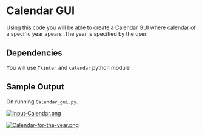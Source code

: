 # Calendar GUI

Using this code you will be able to create a Calendar GUI where calendar of a specific year apears .The year is specified by the user.

## Dependencies
You will use `Tkinter` and `calendar` python module .

## Sample Output 
On running `Calendar_gui.py`.

[![Input-Calendar.png](https://i.postimg.cc/XvWkzGgK/Input-Calendar.png)](https://postimg.cc/rDh4dp3z)


[![Calendar-for-the-year.png](https://i.postimg.cc/5yDwq60C/Calendar-for-the-year.png)](https://postimg.cc/LgBYm4j9)
